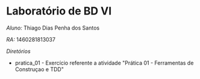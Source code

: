 # Laboratório de BD VI

*Aluno:* Thiago Dias Penha dos Santos

*RA:* 1460281813037

*Diretórios*

* pratica_01 - Exercício referente a atividade "Prática 01 - Ferramentas de Construçao e TDD"
